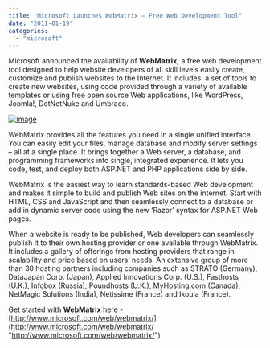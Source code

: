 ```yaml
---
title: "Microsoft Launches WebMatrix – Free Web Development Tool"
date: "2011-01-19"
categories: 
  - "microsoft"
---
```


Microsoft announced the availability of **WebMatrix,** a free web development tool designed to help website developers of all skill levels easily create, customize and publish websites to the Internet. It includes  a set of tools to create new websites, using code provided through a variety of available templates or using free open source Web applications, like WordPress, Joomla!, DotNetNuke and Umbraco.

[![image](http://lh3.ggpht.com/_40bmzDo_mBs/TTcqeqcVt8I/AAAAAAAABt0/sg5yaqtthJQ/image_thumb%5B2%5D.png?imgmax=800 "image")](http://lh3.ggpht.com/_40bmzDo_mBs/TTcqdcESx5I/AAAAAAAABtw/b7wUTv0TzCw/s1600-h/image%5B4%5D.png)

WebMatrix provides all the features you need in a single unified interface. You can easily edit your files, manage database and modify server settings – all at a single place. It brings together a Web server, a database, and programming frameworks into single, integrated experience. It lets you code, test, and deploy both ASP.NET and PHP applications side by side.

WebMatrix is the easiest way to learn standards-based Web development and makes it simple to build and publish Web sites on the internet. Start with HTML, CSS and JavaScript and then seamlessly connect to a database or add in dynamic server code using the new ‘Razor’ syntax for ASP.NET Web pages.

When a website is ready to be published, Web developers can seamlessly publish it to their own hosting provider or one available through WebMatrix. It includes a gallery of offerings from hosting providers that range in scalability and price based on users’ needs. An extensive group of more than 30 hosting partners including companies such as STRATO (Germany), DataJapan Corp. (Japan), Applied Innovations Corp. (U.S.), Fasthosts (U.K.), Infobox (Russia), Poundhosts (U.K.), MyHosting.com (Canada), NetMagic Solutions (India), Netissime (France) and Ikoula (France).

Get started with **WebMatrix** here - [http://www.microsoft.com/web/webmatrix/](http://www.microsoft.com/web/webmatrix/ "http://www.microsoft.com/web/webmatrix/")

